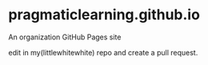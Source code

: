 # pragmaticlearning.github.io
An organization GitHub Pages site

edit in my(littlewhitewhite) repo and create a pull request.
